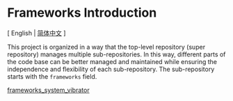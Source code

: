 # Frameworks Introduction

\[ English | [简体中文](README_zh-cn.md) \]

This project is organized in a way that the top-level repository (super repository) manages multiple sub-repositories. In this way, different parts of the code base can be better managed and maintained while ensuring the independence and flexibility of each sub-repository. The sub-repository starts with the `frameworks` field.

[frameworks_system_vibrator](../../../open-vela/frameworks_system_vibrator)
